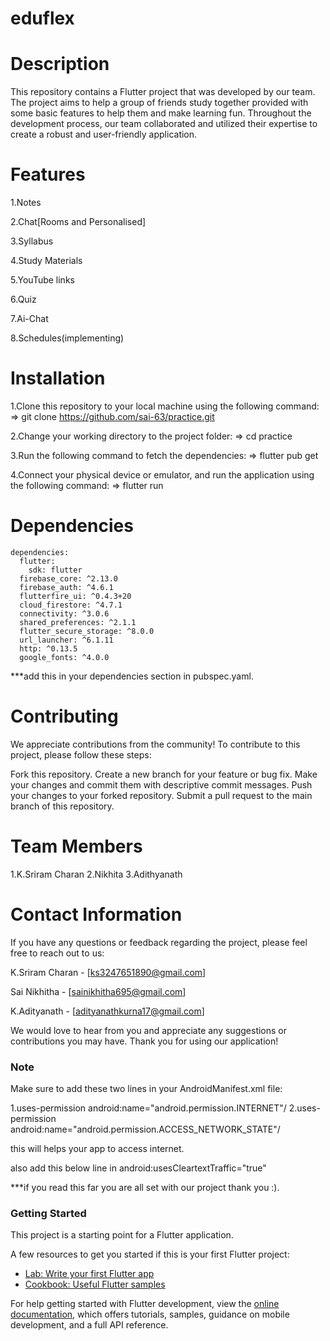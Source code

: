 # eduflex

# Description
This repository contains a Flutter project that was developed by our team. The project aims to help a group of friends study together provided with some basic features to help them and make learning fun. Throughout the development process, our team collaborated and utilized their expertise to create a robust and user-friendly application.

# Features
1.Notes

2.Chat[Rooms and Personalised]

3.Syllabus

4.Study Materials

5.YouTube links

6.Quiz

7.Ai-Chat

8.Schedules(implementing)


# Installation
1.Clone this repository to your local machine using the following command:
=> git clone https://github.com/sai-63/practice.git

2.Change your working directory to the project folder:
=> cd practice

3.Run the following command to fetch the dependencies:
=> flutter pub get

4.Connect your physical device or emulator, and run the application using the following command:
=> flutter run

# Dependencies

    dependencies:
      flutter:
        sdk: flutter
      firebase_core: ^2.13.0
      firebase_auth: ^4.6.1
      flutterfire_ui: ^0.4.3+20
      cloud_firestore: ^4.7.1
      connectivity: ^3.0.6
      shared_preferences: ^2.1.1
      flutter_secure_storage: ^8.0.0
      url_launcher: ^6.1.11
      http: ^0.13.5
      google_fonts: ^4.0.0
  
  
 ***add this in your dependencies section in pubspec.yaml.

# Contributing
We appreciate contributions from the community! To contribute to this project, please follow these steps:

Fork this repository.
Create a new branch for your feature or bug fix.
Make your changes and commit them with descriptive commit messages.
Push your changes to your forked repository.
Submit a pull request to the main branch of this repository.

# Team Members
1.K.Sriram Charan
2.Nikhita
3.Adithyanath

# Contact Information
If you have any questions or feedback regarding the project, please feel free to reach out to us:

K.Sriram Charan - [ks3247651890@gmail.com]

Sai Nikhitha - [sainikhitha695@gmail.com]

K.Adityanath - [adityanathkurna17@gmail.com]


We would love to hear from you and appreciate any suggestions or contributions you may have. Thank you for using our application!

### Note

Make sure to add these two lines in your AndroidManifest.xml file:

1.uses-permission android:name="android.permission.INTERNET"/
2.uses-permission android:name="android.permission.ACCESS_NETWORK_STATE"/

this will helps your app to access internet.

also add this below line in <activity>
android:usesCleartextTraffic="true"

***if you read this far you are all set with our project thank you :).
 
### Getting Started

This project is a starting point for a Flutter application.

A few resources to get you started if this is your first Flutter project:

- [Lab: Write your first Flutter app](https://docs.flutter.dev/get-started/codelab)
- [Cookbook: Useful Flutter samples](https://docs.flutter.dev/cookbook)

For help getting started with Flutter development, view the
[online documentation](https://docs.flutter.dev/), which offers tutorials,
samples, guidance on mobile development, and a full API reference.
